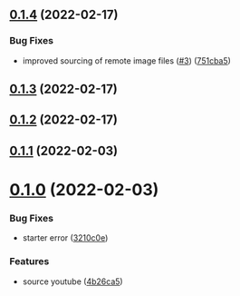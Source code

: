 ## [0.1.4](https://github.com/queen-raae/gatsby-source-youtube-oembed/compare/v0.1.3...v0.1.4) (2022-02-17)

### Bug Fixes

- improved sourcing of remote image files ([#3](https://github.com/queen-raae/gatsby-source-youtube-oembed/issues/3)) ([751cba5](https://github.com/queen-raae/gatsby-source-youtube-oembed/commit/751cba563aac7286173645149bc3ef899e9782dc))

## [0.1.3](https://github.com/queen-raae/gatsby-source-youtube-oembed/compare/v0.1.2...v0.1.3) (2022-02-17)

## [0.1.2](https://github.com/queen-raae/gatsby-source-youtube-oembed/compare/v0.1.1...v0.1.2) (2022-02-17)

## [0.1.1](https://github.com/queen-raae/gatsby-source-youtube-oembed/compare/v0.1.0...v0.1.1) (2022-02-03)

# [0.1.0](https://github.com/queen-raae/gatsby-source-youtube-oembed/compare/v0.0.0...v0.1.0) (2022-02-03)

### Bug Fixes

- starter error ([3210c0e](https://github.com/queen-raae/gatsby-source-youtube-oembed/commit/3210c0eb1de60c475ddeeed03f3613a37c83b6ee))

### Features

- source youtube ([4b26ca5](https://github.com/queen-raae/gatsby-source-youtube-oembed/commit/4b26ca5509531cb64d416755b3f5455445f69208))
